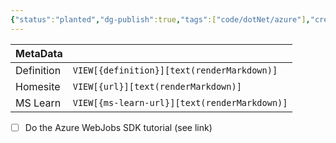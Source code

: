 ```yaml
---
{"status":"planted","dg-publish":true,"tags":["code/dotNet/azure"],"creation_date":"2024-05-05 09:12","definition":"Azure WebJobs SDK for Azure App Service to enable your web apps to run background tasks, scheduled tasks, and respond to events.","ms-learn-url":"https://learn.microsoft.com/en-us/azure/app-service/webjobs-sdk-get-started","url":"undefined","permalink":"/code/azure-webjob-sdk/","dgPassFrontmatter":true}
---
```



| MetaData   |                                              |
| ---------- | -------------------------------------------- |
| Definition | `VIEW[{definition}][text(renderMarkdown)]`   |
| Homesite   | `VIEW[{url}][text(renderMarkdown)]`          |
| MS Learn   | `VIEW[{ms-learn-url}][text(renderMarkdown)]` |
- [ ] Do the Azure WebJobs SDK tutorial (see link)